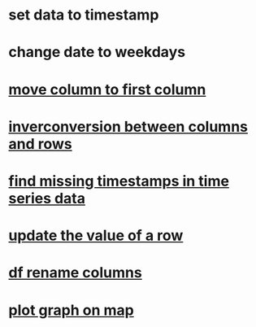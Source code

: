 # set data to timestamp
# change date to weekdays
# [move column to first column](https://www.geeksforgeeks.org/how-to-move-a-column-to-first-position-in-pandas-dataframe/)
# [inverconversion between columns and rows](https://blog.csdn.net/qq_41780234/article/details/121622495)
# [find missing timestamps in time series data](https://blog.csdn.net/qq_35189715/article/details/103568885)
# [ update the value of a row](https://www.askpython.com/python-modules/pandas/update-the-value-of-a-row-dataframe)
# [df rename columns](https://stackoverflow.com/questions/11346283/renaming-column-names-in-pandas)

# [plot graph on map](https://tuangauss.github.io/projects/networkx_basemap/networkx_basemap.html)
